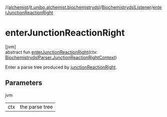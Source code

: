 //[alchemist](../../../index.md)/[it.unibo.alchemist.biochemistrydsl](../index.md)/[BiochemistrydslListener](index.md)/[enterJunctionReactionRight](enter-junction-reaction-right.md)

# enterJunctionReactionRight

[jvm]\
abstract fun [enterJunctionReactionRight](enter-junction-reaction-right.md)(ctx: [BiochemistrydslParser.JunctionReactionRightContext](../-biochemistrydsl-parser/-junction-reaction-right-context/index.md))

Enter a parse tree produced by [junctionReactionRight](../-biochemistrydsl-parser/junction-reaction-right.md).

## Parameters

jvm

| | |
|---|---|
| ctx | the parse tree |
